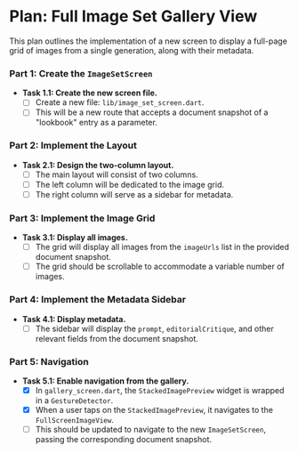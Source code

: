 # Plan: Full Image Set Gallery View

This plan outlines the implementation of a new screen to display a full-page grid of images from a single generation, along with their metadata.

### Part 1: Create the `ImageSetScreen`

*   **Task 1.1: Create the new screen file.**
    *   [ ] Create a new file: `lib/image_set_screen.dart`.
    *   [ ] This will be a new route that accepts a document snapshot of a "lookbook" entry as a parameter.

### Part 2: Implement the Layout

*   **Task 2.1: Design the two-column layout.**
    *   [ ] The main layout will consist of two columns.
    *   [ ] The left column will be dedicated to the image grid.
    *   [ ] The right column will serve as a sidebar for metadata.

### Part 3: Implement the Image Grid

*   **Task 3.1: Display all images.**
    *   [ ] The grid will display all images from the `imageUrls` list in the provided document snapshot.
    *   [ ] The grid should be scrollable to accommodate a variable number of images.

### Part 4: Implement the Metadata Sidebar

*   **Task 4.1: Display metadata.**
    *   [ ] The sidebar will display the `prompt`, `editorialCritique`, and other relevant fields from the document snapshot.

### Part 5: Navigation

*   **Task 5.1: Enable navigation from the gallery.**
    *   [x] In `gallery_screen.dart`, the `StackedImagePreview` widget is wrapped in a `GestureDetector`.
    *   [x] When a user taps on the `StackedImagePreview`, it navigates to the `FullScreenImageView`.
    *   [ ] This should be updated to navigate to the new `ImageSetScreen`, passing the corresponding document snapshot.